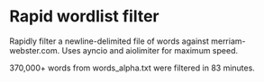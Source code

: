 # Rapid wordlist filter
Rapidly filter a newline-delimited file of words against merriam-webster.com. Uses ayncio and aiolimiter for maximum speed.

370,000+ words from words_alpha.txt were filtered in 83 minutes.
